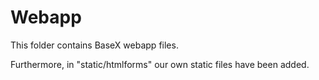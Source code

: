 # Webapp

This folder contains BaseX webapp files.

Furthermore, in "static/htmlforms" our own static files have been added.
